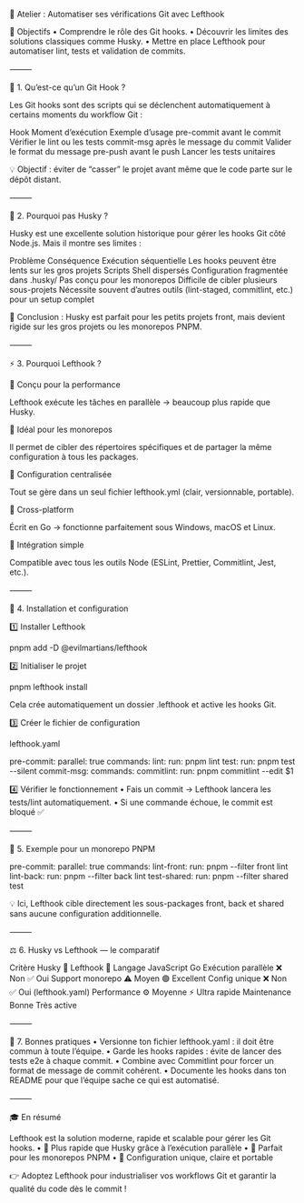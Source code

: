 🦾 Atelier : Automatiser ses vérifications Git avec Lefthook

🎯 Objectifs
• Comprendre le rôle des Git hooks.
• Découvrir les limites des solutions classiques comme Husky.
• Mettre en place Lefthook pour automatiser lint, tests et validation de commits.

⸻

🧩 1. Qu’est-ce qu’un Git Hook ?

Les Git hooks sont des scripts qui se déclenchent automatiquement à certains moments du workflow Git :

Hook Moment d’exécution Exemple d’usage
pre-commit avant le commit Vérifier le lint ou les tests
commit-msg après le message du commit Valider le format du message
pre-push avant le push Lancer les tests unitaires

💡 Objectif : éviter de “casser” le projet avant même que le code parte sur le dépôt distant.

⸻

🐶 2. Pourquoi pas Husky ?

Husky est une excellente solution historique pour gérer les hooks Git côté Node.js. Mais il montre ses limites :

Problème Conséquence
Exécution séquentielle Les hooks peuvent être lents sur les gros projets
Scripts Shell dispersés Configuration fragmentée dans .husky/
Pas conçu pour les monorepos Difficile de cibler plusieurs sous-projets
Nécessite souvent d’autres outils (lint-staged, commitlint, etc.) pour un setup complet

🧠 Conclusion : Husky est parfait pour les petits projets front, mais devient rigide sur les gros projets ou les monorepos PNPM.

⸻

⚡ 3. Pourquoi Lefthook ?

💪 Conçu pour la performance

Lefthook exécute les tâches en parallèle → beaucoup plus rapide que Husky.

🧱 Idéal pour les monorepos

Il permet de cibler des répertoires spécifiques et de partager la même configuration à tous les packages.

🔧 Configuration centralisée

Tout se gère dans un seul fichier lefthook.yml (clair, versionnable, portable).

🧠 Cross-platform

Écrit en Go → fonctionne parfaitement sous Windows, macOS et Linux.

🚀 Intégration simple

Compatible avec tous les outils Node (ESLint, Prettier, Commitlint, Jest, etc.).

⸻

🧰 4. Installation et configuration

1️⃣ Installer Lefthook

pnpm add -D @evilmartians/lefthook

2️⃣ Initialiser le projet

pnpm lefthook install

Cela crée automatiquement un dossier .lefthook et active les hooks Git.

3️⃣ Créer le fichier de configuration

lefthook.yaml

pre-commit:
parallel: true
commands:
lint:
run: pnpm lint
test:
run: pnpm test --silent
commit-msg:
commands:
commitlint:
run: pnpm commitlint --edit $1

4️⃣ Vérifier le fonctionnement
• Fais un commit → Lefthook lancera les tests/lint automatiquement.
• Si une commande échoue, le commit est bloqué ✅

⸻

🧠 5. Exemple pour un monorepo PNPM

pre-commit:
parallel: true
commands:
lint-front:
run: pnpm --filter front lint
lint-back:
run: pnpm --filter back lint
test-shared:
run: pnpm --filter shared test

💡 Ici, Lefthook cible directement les sous-packages front, back et shared sans aucune configuration additionnelle.

⸻

⚖️ 6. Husky vs Lefthook — le comparatif

Critère Husky 🐶 Lefthook 🦾
Langage JavaScript Go
Exécution parallèle ❌ Non ✅ Oui
Support monorepo ⚠️ Moyen 🟢 Excellent
Config unique ❌ Non ✅ Oui (lefthook.yaml)
Performance ⚙️ Moyenne ⚡ Ultra rapide
Maintenance Bonne Très active

⸻

🧭 7. Bonnes pratiques
• Versionne ton fichier lefthook.yaml : il doit être commun à toute l’équipe.
• Garde les hooks rapides : évite de lancer des tests e2e à chaque commit.
• Combine avec Commitlint pour forcer un format de message de commit cohérent.
• Documente les hooks dans ton README pour que l’équipe sache ce qui est automatisé.

⸻

🎓 En résumé

Lefthook est la solution moderne, rapide et scalable pour gérer les Git hooks.
• 💨 Plus rapide que Husky grâce à l’exécution parallèle
• 🧩 Parfait pour les monorepos PNPM
• 🧱 Configuration unique, claire et portable

👉 Adoptez Lefthook pour industrialiser vos workflows Git et garantir la qualité du code dès le commit !
